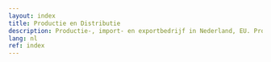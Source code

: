 ```yaml
---
layout: index
title: Productie en Distributie
description: Productie-, import- en exportbedrijf in Nederland, EU. Producent van Beckher apparaten. Distributeur van Miravento wijn. Exclusief distributeur van Sanosil ontsmettingsmiddelen in Griekenland en Cyprus.
lang: nl
ref: index
---
```

<!-- Governed by _layouts/index.html -->